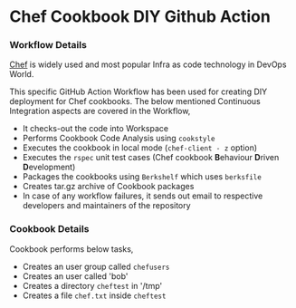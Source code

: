 # Chef Cookbook DIY Github Action
### Workflow Details
[Chef](https://www.chef.io/) is widely used and most popular Infra as code technology in DevOps World.

This specific GitHub Action Workflow has been used for creating DIY deployment for Chef cookbooks. 
The below mentioned Continuous Integration aspects are covered in the Workflow,
- It checks-out the code into Workspace
- Performs Cookbook Code Analysis using `cookstyle`
- Executes the cookbook in local mode (`chef-client - z` option)
- Executes the `rspec` unit test cases  (Chef cookbook **B**ehaviour **D**riven **D**evelopment)
- Packages the cookbooks using `Berkshelf` which uses `berksfile` 
- Creates tar.gz archive of Cookbook packages
- In case of any workflow failures, it sends out email to respective developers and maintainers of the repository

### Cookbook Details
Cookbook performs below tasks,
- Creates an user group called `chefusers`
- Creates an user called 'bob'
- Creates a directory `cheftest` in '/tmp'
- Creates a file `chef.txt` inside `cheftest`
